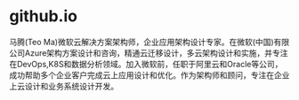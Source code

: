 # github.io
马腾(Teo Ma)微软云解决方案架构师，企业应用架构设计专家。在微软(中国)有限公司Azure架构方案设计和咨询，精通云迁移设计，多云架构设计和实施，并专注在DevOps,K8S和数据分析领域。加入微软前，任职于阿里云和Oracle等公司，成功帮助多个企业客户完成云上应用设计和优化。作为架构师和顾问，专注在企业上云设计和业务系统设计开发。

